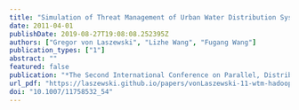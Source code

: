 ```yaml
---
title: "Simulation of Threat Management of Urban Water Distribution Systems with Grid Workflow"
date: 2011-04-01
publishDate: 2019-08-27T19:08:08.252395Z
authors: ["Gregor von Laszewski", "Lizhe Wang", "Fugang Wang"]
publication_types: ["1"]
abstract: ""
featured: false
publication: "*The Second International Conference on Parallel, Distributed, Grid and Cloud Computing for Engineering*"
url_pdf: "https://laszewski.github.io/papers/vonLaszewski-11-wtm-hadoop.pdf"
doi: "10.1007/11758532_54"
---
```


